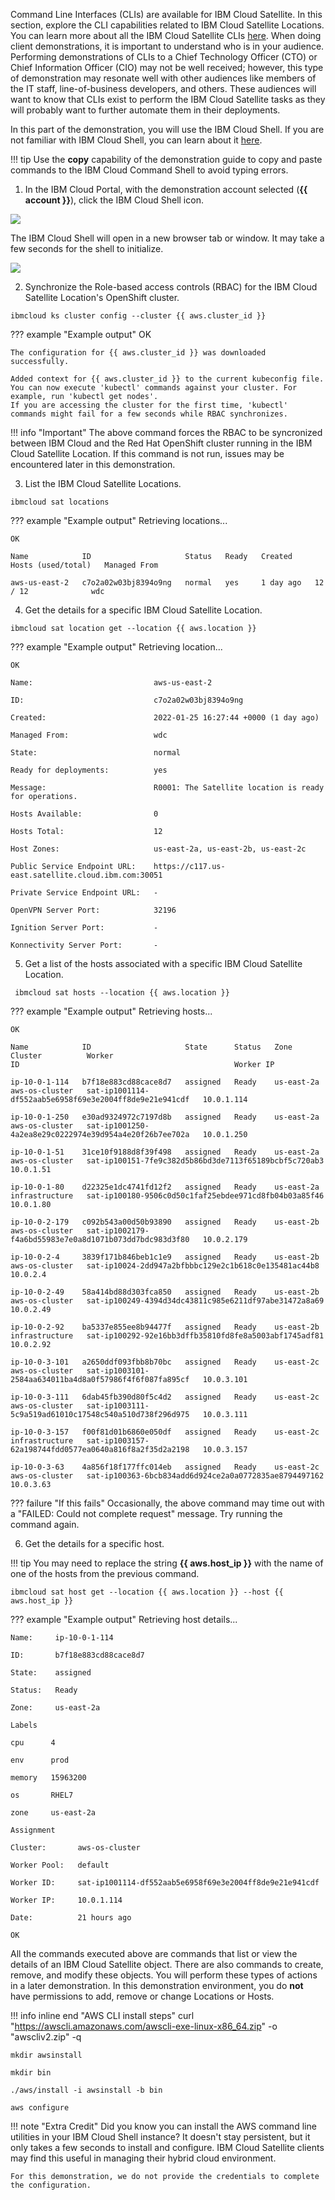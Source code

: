 Command Line Interfaces (CLIs) are available for IBM Cloud Satellite. In this section, explore the CLI capabilities related to IBM Cloud Satellite Locations. You can learn more about all the IBM Cloud Satellite CLIs <a href="https://cloud.ibm.com/docs/satellite?topic=satellite-satellite-cli-reference" target="_blank">here</a>. When doing client demonstrations, it is important to understand who is in your audience. Performing demonstrations of CLIs to a Chief Technology Officer (CTO) or Chief Information Officer (CIO) may not be well received; however, this type of demonstration may resonate well with other audiences like members of the IT staff, line-of-business developers, and others. These audiences will want to know that CLIs exist to perform the IBM Cloud Satellite tasks as they will probably want to further automate them in their deployments.

In this part of the demonstration, you will use the IBM Cloud Shell. If you are not familiar with IBM Cloud Shell, you can learn about it <a href="https://cloud.ibm.com/docs/cloud-shell?topic=cloud-shell-getting-started" target="_blank">here</a>.

!!! tip
    Use the **copy** capability of the demonstration guide to copy and paste commands to the IBM Cloud Command Shell to avoid typing errors.

1. In the IBM Cloud Portal, with the demonstration account selected (**{{ account }}**), click the IBM Cloud Shell icon.

![](_attachments/CloudShellMenu2.png)

The IBM Cloud Shell will open in a new browser tab or window. It may take a few seconds for the shell to initialize.

![](_attachments/CloudShell.png)

2. Synchronize the Role-based access controls (RBAC) for the IBM Cloud Satellite Location's OpenShift cluster.

```
ibmcloud ks cluster config --cluster {{ aws.cluster_id }}
```

??? example "Example output"
    OK

    The configuration for {{ aws.cluster_id }} was downloaded successfully.

    Added context for {{ aws.cluster_id }} to the current kubeconfig file.
    You can now execute 'kubectl' commands against your cluster. For example, run 'kubectl get nodes'.
    If you are accessing the cluster for the first time, 'kubectl' commands might fail for a few seconds while RBAC synchronizes.

!!! info "Important"
    The above command forces the RBAC to be syncronized between IBM Cloud and the Red Hat OpenShift cluster running in the IBM Cloud Satellite Location. If this command is not run, issues may be encountered later in this demonstration.


3. List the IBM Cloud Satellite Locations.

```
ibmcloud sat locations
```

??? example "Example output"
    Retrieving locations...

    OK

    Name            ID                     Status   Ready   Created     Hosts (used/total)   Managed From

    aws-us-east-2   c7o2a02w03bj8394o9ng   normal   yes     1 day ago   12 / 12              wdc

4. Get the details for a specific IBM Cloud Satellite Location.

```
ibmcloud sat location get --location {{ aws.location }}
```

??? example "Example output"
    Retrieving location...

    OK

    Name:                           aws-us-east-2

    ID:                             c7o2a02w03bj8394o9ng

    Created:                        2022-01-25 16:27:44 +0000 (1 day ago)

    Managed From:                   wdc

    State:                          normal

    Ready for deployments:          yes

    Message:                        R0001: The Satellite location is ready for operations.

    Hosts Available:                0

    Hosts Total:                    12

    Host Zones:                     us-east-2a, us-east-2b, us-east-2c

    Public Service Endpoint URL:    https://c117.us-east.satellite.cloud.ibm.com:30051

    Private Service Endpoint URL:   -

    OpenVPN Server Port:            32196

    Ignition Server Port:           -

    Konnectivity Server Port:       -

5. Get a list of the hosts associated with a specific IBM Cloud Satellite Location.

```
 ibmcloud sat hosts --location {{ aws.location }}
```

??? example "Example output"
    Retrieving hosts...

    OK

    Name            ID                     State      Status   Zone         Cluster          Worker
    ID                                                Worker IP

    ip-10-0-1-114   b7f18e883cd88cace8d7   assigned   Ready    us-east-2a   aws-os-cluster   sat-ip1001114-df552aab5e6958f69e3e2004ff8de9e21e941cdf   10.0.1.114

    ip-10-0-1-250   e30ad9324972c7197d8b   assigned   Ready    us-east-2a   aws-os-cluster   sat-ip1001250-4a2ea8e29c0222974e39d954a4e20f26b7ee702a   10.0.1.250

    ip-10-0-1-51    31ce10f9188d8f39f498   assigned   Ready    us-east-2a   aws-os-cluster   sat-ip100151-7fe9c382d5b86bd3de7113f65189bcbf5c720ab3    10.0.1.51

    ip-10-0-1-80    d22325e1dc4741fd12f2   assigned   Ready    us-east-2a   infrastructure   sat-ip100180-9506c0d50c1faf25ebdee971cd8fb04b03a85f46    10.0.1.80

    ip-10-0-2-179   c092b543a00d50b93890   assigned   Ready    us-east-2b   aws-os-cluster   sat-ip1002179-f4a6bd55983e7e0a8d1071b073dd7bdc983d3f80   10.0.2.179

    ip-10-0-2-4     3839f171b846beb1c1e9   assigned   Ready    us-east-2b   aws-os-cluster   sat-ip10024-2dd947a2bfbbbc129e2c1b618c0e135481ac44b8     10.0.2.4

    ip-10-0-2-49    58a414bd88d303fca850   assigned   Ready    us-east-2b   aws-os-cluster   sat-ip100249-4394d34dc43811c985e6211df97abe31472a8a69    10.0.2.49

    ip-10-0-2-92    ba5337e855ee8b94477f   assigned   Ready    us-east-2b   infrastructure   sat-ip100292-92e16bb3dffb35810fd8fe8a5003abf1745adf81    10.0.2.92

    ip-10-0-3-101   a2650ddf093fbb8b70bc   assigned   Ready    us-east-2c   aws-os-cluster   sat-ip1003101-2584aa634011ba4d8a0f57986f4f6f087fa895cf   10.0.3.101

    ip-10-0-3-111   6dab45fb390d80f5c4d2   assigned   Ready    us-east-2c   aws-os-cluster   sat-ip1003111-5c9a519ad61010c17548c540a510d738f296d975   10.0.3.111

    ip-10-0-3-157   f00f81d01b6860e050df   assigned   Ready    us-east-2c   infrastructure   sat-ip1003157-62a198744fdd0577ea0640a816f8a2f35d2a2198   10.0.3.157

    ip-10-0-3-63    4a856f18f177ffc014eb   assigned   Ready    us-east-2c   aws-os-cluster   sat-ip100363-6bcb834add6d924ce2a0a0772835ae8794497162    10.0.3.63

??? failure "If this fails"
    Occasionally, the above command may time out with a "FAILED: Could not complete request" message.  Try running the command again.

6. Get the details for a specific host.

!!! tip
    You may need to replace the string **{{ aws.host_ip }}** with the name of one of the hosts from the previous command.

```copycommand
ibmcloud sat host get --location {{ aws.location }} --host {{ aws.host_ip }}
```

??? example "Example output"
    Retrieving host details...

    Name:     ip-10-0-1-114

    ID:       b7f18e883cd88cace8d7

    State:    assigned

    Status:   Ready

    Zone:     us-east-2a

    Labels

    cpu      4

    env      prod

    memory   15963200

    os       RHEL7

    zone     us-east-2a

    Assignment

    Cluster:       aws-os-cluster

    Worker Pool:   default

    Worker ID:     sat-ip1001114-df552aab5e6958f69e3e2004ff8de9e21e941cdf

    Worker IP:     10.0.1.114

    Date:          21 hours ago

    OK

All the commands executed above are commands that list or view the details of an IBM Cloud Satellite object. There are also commands to create, remove, and modify these objects. You will perform these types of actions in a later demonstration. In this demonstration environment, you do **not** have permissions to add, remove or change Locations or Hosts.

!!! info inline end "AWS CLI install steps"
    curl "https://awscli.amazonaws.com/awscli-exe-linux-x86_64.zip" -o "awscliv2.zip" -q

    mkdir awsinstall

    mkdir bin

    ./aws/install -i awsinstall -b bin

    aws configure

!!! note "Extra Credit"
    Did you know you can install the AWS command line utilities in your IBM Cloud Shell instance? It doesn't stay persistent, but it only takes a few seconds to install and configure. IBM Cloud Satellite clients may find this useful in managing their hybrid cloud environment.

    For this demonstration, we do not provide the credentials to complete the configuration.
